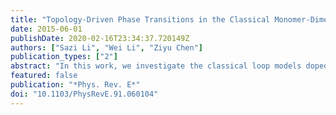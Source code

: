 ```yaml
---
title: "Topology-Driven Phase Transitions in the Classical Monomer-Dimer-Loop Model"
date: 2015-06-01
publishDate: 2020-02-16T23:34:37.720149Z
authors: ["Sazi Li", "Wei Li", "Ziyu Chen"]
publication_types: ["2"]
abstract: "In this work, we investigate the classical loop models doped with monomers and dimers on a square lattice, whose partition function can be expressed as a tensor network (TN). In the thermodynamic limit, we use the boundary matrix product state technique to contract the partition function TN, and determine the thermodynamic properties with high accuracy. In this monomer-dimer-loop model, we find a second-order phase transition between a trivial monomer-condensation and a loop-condensation (LC) phase, which cannot be distinguished by any local order parameter, while nevertheless the two phases have distinct topological properties. In the LC phase, we find two degenerate dominating eigenvalues in the transfer-matrix spectrum, as well as a nonvanishing (nonlocal) string order parameter, both of which identify the topological ergodicity breaking in the LC phase and can serve as the order parameter for detecting the phase transitions."
featured: false
publication: "*Phys. Rev. E*"
doi: "10.1103/PhysRevE.91.060104"
---
```


